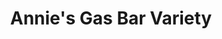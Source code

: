 ---
title: "Annie's Gas Bar Variety"
url: /foresters-falls/annies-gas-bar-variety/
shop: convenience
---